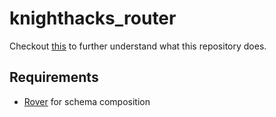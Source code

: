 # knighthacks_router

Checkout [this](https://www.apollographql.com/docs/router) to further understand what this repository does.

## Requirements
- [Rover](https://www.apollographql.com/docs/rover/getting-started) for schema composition